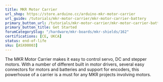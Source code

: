 ```yaml
---
title: MKR Motor Carrier
url_shop: https://store.arduino.cc/arduino-mkr-motor-carrier
url_guide: /tutorials/mkr-motor-carrier/mkr-motor-carrier-battery
primary_button_url: /tutorials/mkr-motor-carrier/mkr-motor-carrier-battery
primary_button_title: Get Started
forumCategorySlug: "/hardware/mkr-boards/mkr-shields/162"
certifications: [CE, UKCA]
status: end-of-life
sku: [ASX00003]
---
```


The MKR Motor Carrier makes it easy to control servo, DC and stepper motors. With a number of different built in motor drivers, several easy connectors for motors and batteries and support for encoders, this powerhouse of a carrier is a must for any MKR projects involving motors.
